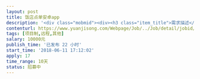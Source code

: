 ```yaml
---                
layout: post       
title: 饭店点单安卓app           
description: '<div class="mobmid"><div><h3 class="item_title">需求描述</h3><p>- 可以连接wifi局域网内的小票打印机x2,打印票据. 一个前台,一个后厨<br/>- 前台票据有固定格式, 后台随意<br/>- 没有后台主机,没有api, 所有数据储存在手机内<br/>- 可以通过CSV导入菜单.  <br/>- 菜单里会有 套餐, 选项(微辣/辣/特辣), 备注<br/>- 具体页面详谈<br/>- 已有现成app的,可以发来看一下. 可以再此基础上修改. 不影响费用<br/>- 不苛求设计,图片资源几乎为0, 色彩+阴影即可, Material Design.<br/>- 如果会Kotlin，最好使用Kotlin语言<br/>- 良好的代码结构,类命名</p></div><!--info end--></div>'     
contenturl: https://www.yuanjisong.com/Webpage/Job/../Job/detail/jobid/101561      
tags: [项目制,远程,其他]            
salary: 10000元          
publish_time: '已发布 22 小时'         
start_time: '2018-06-11 17:12:02'           
apply: 17                   
time_range: 10天              
status: 招募中                  
---                 
```

